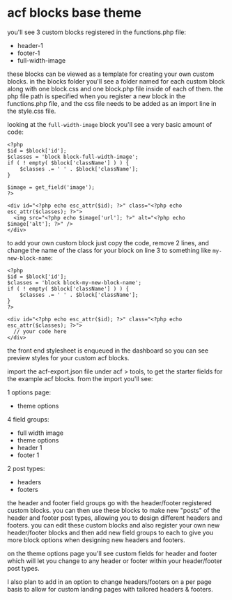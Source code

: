 # acf blocks base theme

you'll see 3 custom blocks registered in the functions.php file:
- header-1
- footer-1
- full-width-image

these blocks can be viewed as a template for creating your own custom blocks. in the blocks folder you'll see a folder named for each custom block along with one block.css and one block.php file inside of each of them. the php file path is specified when you register a new block in the functions.php file, and the css file needs to be added as an import line in the style.css file.

looking at the `full-width-image` block you'll see a very basic amount of code:

    <?php
    $id = $block['id'];
    $classes = 'block block-full-width-image';
    if ( ! empty( $block['className'] ) ) {
        $classes .= ' ' . $block['className'];
    }
    
    $image = get_field('image');
    ?>
    
    <div id="<?php echo esc_attr($id); ?>" class="<?php echo esc_attr($classes); ?>">
      <img src="<?php echo $image['url']; ?>" alt="<?php echo $image['alt']; ?>" />
    </div>

to add your own custom block just copy the code, remove 2 lines, and change the name of the class for your block on line 3 to something like `my-new-block-name`:

    <?php
    $id = $block['id'];
    $classes = 'block block-my-new-block-name';
    if ( ! empty( $block['className'] ) ) {
        $classes .= ' ' . $block['className'];
    }
    ?>
    
    <div id="<?php echo esc_attr($id); ?>" class="<?php echo esc_attr($classes); ?>">
      // your code here
    </div>

the front end stylesheet is enqueued in the dashboard so you can see preview styles for your custom acf blocks.

import the acf-export.json file under acf > tools, to get the starter fields for the example acf blocks. from the import you'll see:

1 options page:
- theme options

4 field groups:
- full width image
- theme options
- header 1
- footer 1

2 post types:
- headers
- footers

the header and footer field groups go with the header/footer registered custom blocks. you can then use these blocks to make new "posts" of the header and footer post types, allowing you to design different headers and footers. you can edit these custom blocks and also register your own new header/footer blocks and then add new field groups to each to give you more block options when designing new headers and footers. 

on the theme options page you'll see custom fields for header and footer which will let you change to any header or footer within your header/footer post types.

I also plan to add in an option to change headers/footers on a per page basis to allow for custom landing pages with tailored headers & footers.


